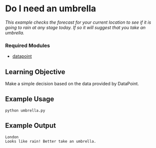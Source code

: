 # Do I need an umbrella

_This example checks the forecast for your current location to see if it is going
to rain at any stage today. If so it will suggest that you take an umbrella._

### Required Modules
 * [datapoint](https://github.com/jacobtomlinson/datapoint-python)

## Learning Objective

Make a simple decision based on the data provided by DataPoint.

## Example Usage

```Shell
python umbrella.py
```

## Example Output

```
London
Looks like rain! Better take an umbrella.
```
